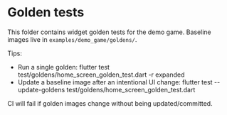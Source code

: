# Golden tests

This folder contains widget golden tests for the demo game. Baseline images live in `examples/demo_game/goldens/`.

Tips:

-    Run a single golden:
     flutter test test/goldens/home_screen_golden_test.dart -r expanded
-    Update a baseline image after an intentional UI change:
     flutter test --update-goldens test/goldens/home_screen_golden_test.dart

CI will fail if golden images change without being updated/committed.
